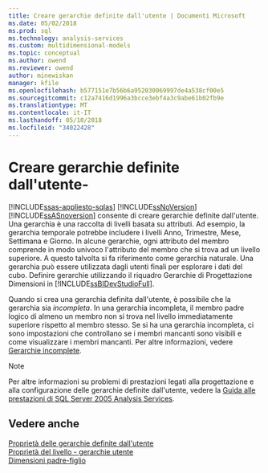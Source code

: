 ```yaml
---
title: Creare gerarchie definite dall'utente | Documenti Microsoft
ms.date: 05/02/2018
ms.prod: sql
ms.technology: analysis-services
ms.custom: multidimensional-models
ms.topic: conceptual
ms.author: owend
ms.reviewer: owend
author: minewiskan
manager: kfile
ms.openlocfilehash: b577151e7b56b6a952030069997de4a538cf00e5
ms.sourcegitcommit: c12a7416d1996a3bcce3ebf4a3c9abe61b02fb9e
ms.translationtype: MT
ms.contentlocale: it-IT
ms.lasthandoff: 05/10/2018
ms.locfileid: "34022428"
---
```

# <a name="user-defined-hierarchies---create"></a>Creare gerarchie definite dall'utente-
[!INCLUDE[ssas-appliesto-sqlas](../../includes/ssas-appliesto-sqlas.md)]
  [!INCLUDE[ssNoVersion](../../includes/ssnoversion-md.md)] [!INCLUDE[ssASnoversion](../../includes/ssasnoversion-md.md)] consente di creare gerarchie definite dall'utente. Una gerarchia è una raccolta di livelli basata su attributi. Ad esempio, la gerarchia temporale potrebbe includere i livelli Anno, Trimestre, Mese, Settimana e Giorno. In alcune gerarchie, ogni attributo del membro comprende in modo univoco l'attributo del membro che si trova ad un livello superiore. A questo talvolta si fa riferimento come gerarchia naturale. Una gerarchia può essere utilizzata dagli utenti finali per esplorare i dati del cubo. Definire gerarchie utilizzando il riquadro Gerarchie di Progettazione Dimensioni in [!INCLUDE[ssBIDevStudioFull](../../includes/ssbidevstudiofull-md.md)].  
  
 Quando si crea una gerarchia definita dall'utente, è possibile che la gerarchia sia *incompleta*. In una gerarchia incompleta, il membro padre logico di almeno un membro non si trova nel livello immediatamente superiore rispetto al membro stesso. Se si ha una gerarchia incompleta, ci sono impostazioni che controllano se i membri mancanti sono visibili e come visualizzare i membri mancanti. Per altre informazioni, vedere [Gerarchie incomplete](../../analysis-services/multidimensional-models/user-defined-hierarchies-ragged-hierarchies.md).  
  
> [!NOTE]  
>  Per altre informazioni su problemi di prestazioni legati alla progettazione e alla configurazione delle gerarchie definite dall'utente, vedere la [Guida alle prestazioni di SQL Server 2005 Analysis Services](http://go.microsoft.com/fwlink/?LinkId=81621).  
  
## <a name="see-also"></a>Vedere anche  
 [Proprietà delle gerarchie definite dall'utente](../../analysis-services/multidimensional-models-olap-logical-dimension-objects/user-hierarchies-properties.md)   
 [Proprietà del livello - gerarchie utente](../../analysis-services/multidimensional-models-olap-logical-dimension-objects/user-hierarchies-level-properties.md)   
 [Dimensioni padre-figlio](../../analysis-services/multidimensional-models/parent-child-dimension.md)  
  
  
